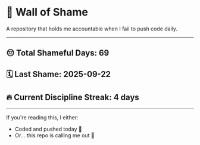# 🧱 Wall of Shame

A repository that holds me accountable when I fail to push code daily.

---

## 😔 Total Shameful Days: **69**
## 🗓️ Last Shame: **2025-09-22**
## 🔥 Current Discipline Streak: **4 days**

---

If you're reading this, I either:
- Coded and pushed today 💪
- Or... this repo is calling me out 😤
